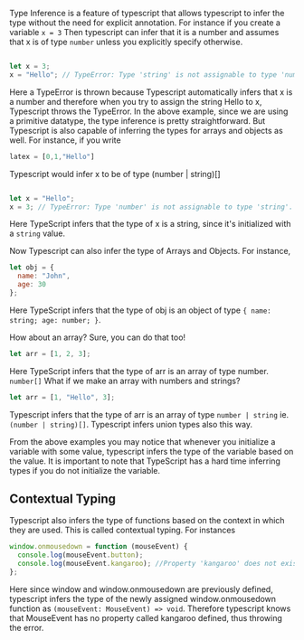 Type Inference is a feature of typescript that allows typescript to infer the type without the need for explicit annotation. For instance if you create a variable `x = 3` Then typescript can infer that it is a number and assumes that x is of type `number` unless you explicitly specify otherwise.

```js

let x = 3;
x = "Hello"; // TypeError: Type 'string' is not assignable to type 'number'.

```

Here a TypeError is thrown because Typescript automatically infers that x is a number and therefore when you try to assign the string Hello to x, Typescript throws the TypeError. 
In the above example, since we are using a primitive datatype, the type inference is pretty straightforward. But Typescript is also capable of inferring the types for arrays and objects as well. For instance, if you write 

```js
latex = [0,1,"Hello"]

```
Typescript would infer x to be of type (number | string)[] 


```js

let x = "Hello";
x = 3; // TypeError: Type 'number' is not assignable to type 'string'.

```

Here TypeScript infers that the type of x is a string, since it's initialized with a `string` value. 

Now Typescript can also infer the type of Arrays and Objects. For instance,

```js
let obj = {
  name: "John",
  age: 30
};
```

Here TypeScript infers that the type of obj is an object of type `{ name: string; age: number; }`.

How about an array? Sure, you can do that too!

```js
let arr = [1, 2, 3];
```

Here TypeScript infers that the type of arr is an array of type number. `number[]` What if we make an array with numbers and strings?

```js
let arr = [1, "Hello", 3];
```

Typescript infers that the type of arr is an array of type `number | string` ie. `(number | string)[]`. Typescript infers union types also this way.

From the above examples you may notice that whenever you initialize a variable with some value, typescript infers the type of the variable based on the value. It is important to note that TypeScript has a hard time inferring types if you do not initialize the variable. 

## Contextual Typing

Typescript also infers the type of functions based on the context in which they are used. This is called contextual typing. For instances

```js
window.onmousedown = function (mouseEvent) {
  console.log(mouseEvent.button);
  console.log(mouseEvent.kangaroo); //Property 'kangaroo' does not exist on type 'MouseEvent'.
};
```

Here since window and window.onmousedown are previously defined, typescript infers the type of the newly assigned window.onmousedown function as `(mouseEvent: MouseEvent) => void`. Therefore typescript knows that MouseEvent has no property called kangaroo defined, thus throwing the error.